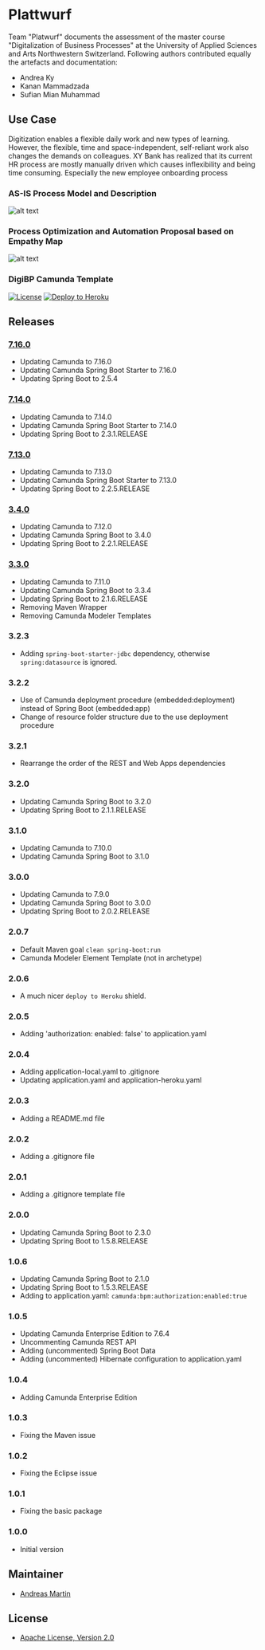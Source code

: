 # Plattwurf

Team "Platwurf" documents the assessment of the master course "Digitalization of Business Processes" at the University of Applied Sciences and Arts Northwestern Switzerland. Following authors contributed equally the artefacts and documentation: 
* Andrea Ky
* Kanan Mammadzada
* Sufian Mian Muhammad

## Use Case

Digitization enables a flexible daily work and new types of learning. However, the flexible, time and space-independent, self-reliant work also changes the demands on colleagues. XY Bank has realized that its current HR process are mostly manually driven which causes inflexibility and being time consuming. Especially the new employee onboarding process  



### AS-IS Process Model and Description

![alt text](/AsIsDocs/AS-IS%20model.png?raw=true "AS-IS Model")



### Process Optimization and Automation Proposal based on Empathy Map

![alt text](/AsIsDocs/AS-IS%20model.png?raw=true "Empathy Map")



### DigiBP Camunda Template

[![License](http://img.shields.io/:license-apache-blue.svg)](http://www.apache.org/licenses/LICENSE-2.0.html)
[![Deploy to Heroku](https://img.shields.io/badge/deploy%20to-Heroku-6762a6.svg?longCache=true)](https://heroku.com/deploy)

## Releases

### [7.16.0](https://github.com/DigiBP/digibp-camunda-template/tree/7.16.0)
- Updating Camunda to 7.16.0
- Updating Camunda Spring Boot Starter to 7.16.0
- Updating Spring Boot to 2.5.4

### [7.14.0](https://github.com/DigiBP/digibp-camunda-template/tree/7.14.0)
- Updating Camunda to 7.14.0
- Updating Camunda Spring Boot Starter to 7.14.0
- Updating Spring Boot to 2.3.1.RELEASE

### [7.13.0](https://github.com/DigiBP/digibp-camunda-template/tree/7.13.0)
- Updating Camunda to 7.13.0
- Updating Camunda Spring Boot Starter to 7.13.0
- Updating Spring Boot to 2.2.5.RELEASE

### [3.4.0](https://github.com/DigiBP/digibp-camunda-template/tree/3.4.0)
- Updating Camunda to 7.12.0
- Updating Camunda Spring Boot to 3.4.0
- Updating Spring Boot to 2.2.1.RELEASE

### [3.3.0](https://github.com/DigiBP/digibp-camunda-template/tree/3.3.0)
- Updating Camunda to 7.11.0
- Updating Camunda Spring Boot to 3.3.4
- Updating Spring Boot to 2.1.6.RELEASE
- Removing Maven Wrapper
- Removing Camunda Modeler Templates

### 3.2.3
- Adding `spring-boot-starter-jdbc` dependency, otherwise `spring:datasource` is ignored.

### 3.2.2
- Use of Camunda deployment procedure (embedded:deployment) instead of Spring Boot (embedded:app)
- Change of resource folder structure due to the use deployment procedure  

### 3.2.1
- Rearrange the order of the REST and Web Apps dependencies

### 3.2.0
- Updating Camunda Spring Boot to 3.2.0
- Updating Spring Boot to 2.1.1.RELEASE

### 3.1.0
- Updating Camunda to 7.10.0
- Updating Camunda Spring Boot to 3.1.0

### 3.0.0
- Updating Camunda to 7.9.0
- Updating Camunda Spring Boot to 3.0.0
- Updating Spring Boot to 2.0.2.RELEASE

### 2.0.7
- Default Maven goal `clean spring-boot:run`
- Camunda Modeler Element Template (not in archetype)

### 2.0.6
- A much nicer `deploy to Heroku` shield.

### 2.0.5
- Adding 'authorization: enabled: false' to application.yaml

### 2.0.4
- Adding application-local.yaml to .gitignore
- Updating application.yaml and application-heroku.yaml

### 2.0.3
- Adding a README.md file

### 2.0.2
- Adding a .gitignore file

### 2.0.1
- Adding a .gitignore template file

### 2.0.0
- Updating Camunda Spring Boot to 2.3.0
- Updating Spring Boot to 1.5.8.RELEASE

### 1.0.6

- Updating Camunda Spring Boot to 2.1.0
- Updating Spring Boot to 1.5.3.RELEASE
- Adding to application.yaml: `camunda:bpm:authorization:enabled:true`

### 1.0.5

- Updating Camunda Enterprise Edition to 7.6.4
- Uncommenting Camunda REST API
- Adding (uncommented) Spring Boot Data
- Adding (uncommented) Hibernate configuration to application.yaml

### 1.0.4

- Adding Camunda Enterprise Edition

### 1.0.3

- Fixing the Maven issue

### 1.0.2

- Fixing the Eclipse issue

### 1.0.1

- Fixing the basic package

### 1.0.0

- Initial version

## Maintainer
- [Andreas Martin](https://github.com/andreasmartin)

## License
- [Apache License, Version 2.0](https://github.com/DigiBP/digibp-archetype-camunda-boot/blob/master/LICENSE)
